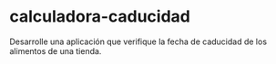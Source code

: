 # calculadora-caducidad
Desarrolle una aplicación que verifique la fecha de caducidad de los alimentos de una tienda.
